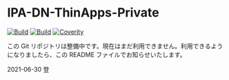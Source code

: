 # IPA-DN-ThinApps-Private
[![Build](https://github.com/IPA-CyberLab/IPA-DN-ThinApps-Private/actions/workflows/build_test_linux.yml/badge.svg)](https://github.com/IPA-CyberLab/IPA-DN-ThinApps-Private/actions)
[![Build](https://github.com/IPA-CyberLab/IPA-DN-ThinApps-Private/actions/workflows/build_test_windows.yml/badge.svg)](https://github.com/IPA-CyberLab/IPA-DN-ThinApps-Private/actions)
[![Coverity](https://scan.coverity.com/projects/23477/badge.svg?flat=1)](https://scan.coverity.com/projects/IPA-DN-ThinApps-Private-210730)


この Git リポジトリは整備中です。現在はまだ利用できません。利用できるようになりましたら、この README ファイルでお知らせいたします。


2021-06-30 登

